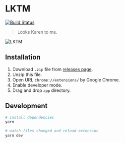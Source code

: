 # LKTM
[![Build Status](https://travis-ci.org/fiahfy/LKTM.svg?branch=master)](https://travis-ci.org/fiahfy/LKTM)

> Looks Karen to me.

![LKTM](http://40.media.tumblr.com/d806aefe56b5d746e93e6d3723f61a7e/tumblr_nkjfj6mM5K1spko4ho2_r1_1280.jpg)


## Installation
1. Download `.zip` file from [releases page](https://github.com/fiahfy/LKTM/releases).
2. Unzip this file.
3. Open URL `chrome://extensions/` by Google Chrome.
4. Enable developer mode.
5. Drag and drop `app` directory.


## Development
``` bash
# install dependencies
yarn

# watch files changed and reload extension
yarn dev
```
